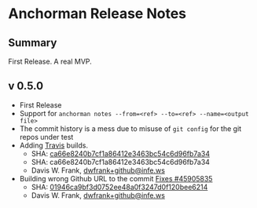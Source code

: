 # Anchorman Release Notes

## Summary

First Release. A real MVP.

## v 0.5.0

* First Release
* Support for `anchorman notes --from=<ref> --to=<ref> --name=<output file>`
* The commit history is a mess due to misuse of `git config` for the git repos under test
* Adding [Travis](http://travis-ci.org) builds.
    * SHA: [ca66e8240b7cf1a86412e3463bc54c6d96fb7a34](https://github.com/infews/anchorman/commit/ca66e8240b7cf1a86412e3463bc54c6d96fb7a34)
    * SHA: ca66e8240b7cf1a86412e3463bc54c6d96fb7a34
    * Davis W. Frank, dwfrank+github@infe.ws
* Building wrong Github URL to the commit [Fixes #45905835](http://www.pivotaltracker.com/story/45905835)
    * SHA: [01946ca9bf3d0752ee48a0f3247d0f120bee6214](https://github.com/infews/anchorman/commit/01946ca9bf3d0752ee48a0f3247d0f120bee6214)
    * Davis W. Frank, dwfrank+github@infe.ws
